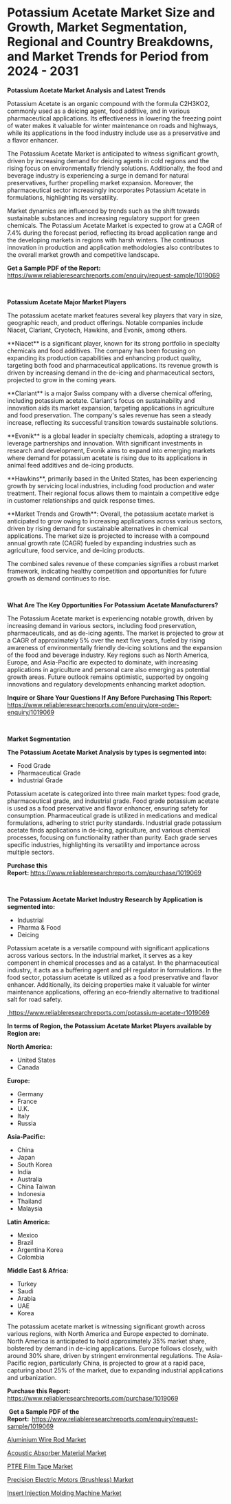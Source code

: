 <p><h1>Potassium Acetate Market Size and Growth, Market Segmentation, Regional and Country Breakdowns, and Market Trends for Period from 2024 -  2031</h1></p><p><strong>Potassium Acetate Market Analysis and Latest Trends</strong></p>
<p><p>Potassium Acetate is an organic compound with the formula C2H3KO2, commonly used as a deicing agent, food additive, and in various pharmaceutical applications. Its effectiveness in lowering the freezing point of water makes it valuable for winter maintenance on roads and highways, while its applications in the food industry include use as a preservative and a flavor enhancer.</p><p>The Potassium Acetate Market is anticipated to witness significant growth, driven by increasing demand for deicing agents in cold regions and the rising focus on environmentally friendly solutions. Additionally, the food and beverage industry is experiencing a surge in demand for natural preservatives, further propelling market expansion. Moreover, the pharmaceutical sector increasingly incorporates Potassium Acetate in formulations, highlighting its versatility.</p><p>Market dynamics are influenced by trends such as the shift towards sustainable substances and increasing regulatory support for green chemicals. The Potassium Acetate Market is expected to grow at a CAGR of 7.4% during the forecast period, reflecting its broad application range and the developing markets in regions with harsh winters. The continuous innovation in production and application methodologies also contributes to the overall market growth and competitive landscape.</p></p>
<p><strong>Get a Sample PDF of the Report:&nbsp;</strong> <a href="https://www.reliableresearchreports.com/enquiry/request-sample/1019069">https://www.reliableresearchreports.com/enquiry/request-sample/1019069</a></p>
<p>&nbsp;</p>
<p><strong>Potassium Acetate Major Market Players</strong></p>
<p><p>The potassium acetate market features several key players that vary in size, geographic reach, and product offerings. Notable companies include Niacet, Clariant, Cryotech, Hawkins, and Evonik, among others.</p><p>**Niacet** is a significant player, known for its strong portfolio in specialty chemicals and food additives. The company has been focusing on expanding its production capabilities and enhancing product quality, targeting both food and pharmaceutical applications. Its revenue growth is driven by increasing demand in the de-icing and pharmaceutical sectors, projected to grow in the coming years.</p><p>**Clariant** is a major Swiss company with a diverse chemical offering, including potassium acetate. Clariant's focus on sustainability and innovation aids its market expansion, targeting applications in agriculture and food preservation. The company's sales revenue has seen a steady increase, reflecting its successful transition towards sustainable solutions.</p><p>**Evonik** is a global leader in specialty chemicals, adopting a strategy to leverage partnerships and innovation. With significant investments in research and development, Evonik aims to expand into emerging markets where demand for potassium acetate is rising due to its applications in animal feed additives and de-icing products.</p><p>**Hawkins**, primarily based in the United States, has been experiencing growth by servicing local industries, including food production and water treatment. Their regional focus allows them to maintain a competitive edge in customer relationships and quick response times.</p><p>**Market Trends and Growth**: Overall, the potassium acetate market is anticipated to grow owing to increasing applications across various sectors, driven by rising demand for sustainable alternatives in chemical applications. The market size is projected to increase with a compound annual growth rate (CAGR) fueled by expanding industries such as agriculture, food service, and de-icing products.</p><p>The combined sales revenue of these companies signifies a robust market framework, indicating healthy competition and opportunities for future growth as demand continues to rise.</p></p>
<p>&nbsp;</p>
<p><strong>What Are The Key Opportunities For Potassium Acetate Manufacturers?</strong></p>
<p><p>The Potassium Acetate market is experiencing notable growth, driven by increasing demand in various sectors, including food preservation, pharmaceuticals, and as de-icing agents. The market is projected to grow at a CAGR of approximately 5% over the next five years, fueled by rising awareness of environmentally friendly de-icing solutions and the expansion of the food and beverage industry. Key regions such as North America, Europe, and Asia-Pacific are expected to dominate, with increasing applications in agriculture and personal care also emerging as potential growth areas. Future outlook remains optimistic, supported by ongoing innovations and regulatory developments enhancing market adoption.</p></p>
<p><strong>Inquire or Share Your Questions If Any Before Purchasing This Report:</strong> <a href="https://www.reliableresearchreports.com/enquiry/pre-order-enquiry/1019069">https://www.reliableresearchreports.com/enquiry/pre-order-enquiry/1019069</a></p>
<p>&nbsp;</p>
<p><strong>Market Segmentation</strong></p>
<p><strong>The Potassium Acetate Market Analysis by types is segmented into:</strong></p>
<p><ul><li>Food Grade</li><li>Pharmaceutical Grade</li><li>Industrial Grade</li></ul></p>
<p><p>Potassium acetate is categorized into three main market types: food grade, pharmaceutical grade, and industrial grade. Food grade potassium acetate is used as a food preservative and flavor enhancer, ensuring safety for consumption. Pharmaceutical grade is utilized in medications and medical formulations, adhering to strict purity standards. Industrial grade potassium acetate finds applications in de-icing, agriculture, and various chemical processes, focusing on functionality rather than purity. Each grade serves specific industries, highlighting its versatility and importance across multiple sectors.</p></p>
<p><strong>Purchase this Report:&nbsp;</strong><a href="https://www.reliableresearchreports.com/purchase/1019069">https://www.reliableresearchreports.com/purchase/1019069</a></p>
<p>&nbsp;</p>
<p><strong>The Potassium Acetate Market Industry Research by Application is segmented into:</strong></p>
<p><ul><li>Industrial</li><li>Pharma & Food</li><li>Deicing</li></ul></p>
<p><p>Potassium acetate is a versatile compound with significant applications across various sectors. In the industrial market, it serves as a key component in chemical processes and as a catalyst. In the pharmaceutical industry, it acts as a buffering agent and pH regulator in formulations. In the food sector, potassium acetate is utilized as a food preservative and flavor enhancer. Additionally, its deicing properties make it valuable for winter maintenance applications, offering an eco-friendly alternative to traditional salt for road safety.</p></p>
<p><a href="https://www.reliableresearchreports.com/potassium-acetate-r1019069">&nbsp;https://www.reliableresearchreports.com/potassium-acetate-r1019069</a></p>
<p><strong>In terms of Region, the Potassium Acetate Market Players available by Region are:</strong></p>
<p>
    <p> <strong> North America: </strong>
        <ul>
            <li>United States</li>
            <li>Canada</li>
        </ul>
        </p> 
    <p> <strong> Europe: </strong>
        <ul>
            <li>Germany</li>
            <li>France</li>
            <li>U.K.</li>
            <li>Italy</li>
            <li>Russia</li>
        </ul>
        </p> 
    <p> <strong> Asia-Pacific: </strong>
        <ul>
            <li>China</li>
            <li>Japan</li>
            <li>South Korea</li>
            <li>India</li>
            <li>Australia</li>
            <li>China Taiwan</li>
            <li>Indonesia</li>
            <li>Thailand</li>
            <li>Malaysia</li>
        </ul>
        </p> 
    <p> <strong> Latin America: </strong>
        <ul>
            <li>Mexico</li>
            <li>Brazil</li>
            <li>Argentina Korea</li>
            <li>Colombia</li>
        </ul>
        </p> 
    <p> <strong> Middle East & Africa: </strong>
        <ul>
            <li>Turkey</li>
            <li>Saudi</li>
            <li>Arabia</li>
            <li>UAE</li>
            <li>Korea</li>
        </ul>
    </p>
    </p>
<p><p>The potassium acetate market is witnessing significant growth across various regions, with North America and Europe expected to dominate. North America is anticipated to hold approximately 35% market share, bolstered by demand in de-icing applications. Europe follows closely, with around 30% share, driven by stringent environmental regulations. The Asia-Pacific region, particularly China, is projected to grow at a rapid pace, capturing about 25% of the market, due to expanding industrial applications and urbanization.</p></p>
<p><strong>Purchase this Report: </strong><a href="https://www.reliableresearchreports.com/purchase/1019069">https://www.reliableresearchreports.com/purchase/1019069</a></p>
<p>&nbsp;<strong>Get a Sample PDF of the Report:&nbsp;&nbsp;</strong><a href="https://www.reliableresearchreports.com/enquiry/request-sample/1019069">https://www.reliableresearchreports.com/enquiry/request-sample/1019069</a></p>
<p><strong></strong></p>
<p><p><a href="https://www.linkedin.com/pulse/global-aluminium-wire-rod-market-exploring-share-trends-future-acxvf?trackingId=C9j0ANSKTm6foWgAtRAG5Q%3D%3D">Aluminium Wire Rod Market</a></p><p><a href="https://issuu.com/reportprime-2/docs/acoustic-absorber-material-market-s_b4ae1c1746f6c8">Acoustic Absorber Material Market</a></p><p><a href="https://github.com/SanjidaMahmud54/Market-Research-Report-List-1/blob/main/ptfe-film-tape-market.md">PTFE Film Tape Market</a></p><p><a href="https://github.com/hgf64gh/Market-Research-Report-List-1/blob/main/precision-electric-motors-brushless-market.md">Precision Electric Motors (Brushless) Market</a></p><p><a href="https://www.linkedin.com/pulse/global-insert-injection-molding-machine-industry-research-report-mlbff?trackingId=cy04MC7rQAeQ5lrzpB8zig%3D%3D">Insert Injection Molding Machine Market</a></p></p>